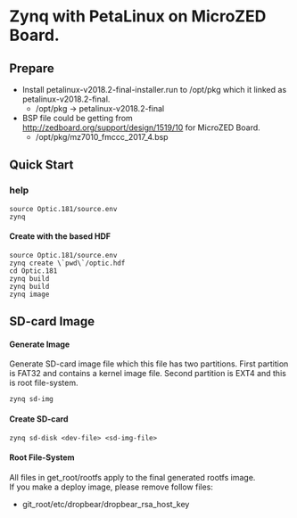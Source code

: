 # Zynq with PetaLinux on MicroZED Board.


## Prepare
+ Install petalinux-v2018.2-final-installer.run to /opt/pkg which it linked as petalinux-v2018.2-final.  
  + /opt/pkg -> petalinux-v2018.2-final
+ BSP file could be getting from http://zedboard.org/support/design/1519/10 for MicroZED Board.  
  + /opt/pkg/mz7010_fmccc_2017_4.bsp


## Quick Start

### help

    source Optic.181/source.env  
    zynq

#### Create with the based HDF

    source Optic.181/source.env  
    zynq create \`pwd\`/optic.hdf  
    cd Optic.181
    zynq build  
    zynq build  
    zynq image

## SD-card Image

#### Generate Image

Generate SD-card image file which this file has two partitions.  First partition is FAT32 and contains a kernel image file.  Second partition is EXT4 and this is root file-system.

    zynq sd-img

#### Create SD-card

    zynq sd-disk <dev-file> <sd-img-file>

#### Root File-System

All files in get_root/rootfs apply to the final generated rootfs image.  
If you make a deploy image, please remove follow files:
  + git_root/etc/dropbear/dropbear_rsa_host_key
